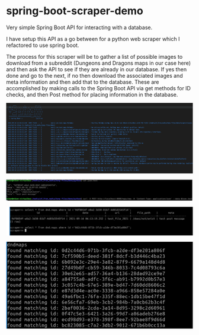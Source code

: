 # spring-boot-scraper-demo
Very simple Spring Boot API for interacting with a database.

I have setup this API as a go between for a python web scraper which I refactored to use spring boot.

The process for this scraper will be to gather a list of possible images to download from a subreddit (Dungeons and Dragons maps in our case here) and then ask the API to see if they are already in our database. If yes then done and go to the next, if no then download the associated images and meta information and then add that to the database.
These are accomplished by making calls to the Spring Boot API via get methods for ID checks, and then Post method for placing information in the database.

![1](https://github.com/mikem5/spring-boot-scraper-demo/blob/main/screenshots/spring_boot.png)

![2](https://github.com/mikem5/spring-boot-scraper-demo/blob/main/screenshots/json_post_to_spring.png)

![3](https://github.com/mikem5/spring-boot-scraper-demo/blob/main/screenshots/test_in_db.png)

![4](https://github.com/mikem5/spring-boot-scraper-demo/blob/main/screenshots/python.png)
